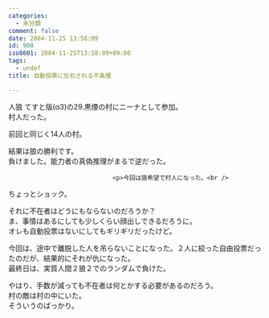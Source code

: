 ```yaml
---
categories:
  - 未分類
comment: false
date: 2004-11-25 13:58:09
id: 908
iso8601: 2004-11-25T13:58:09+09:00
tags:
  - undef
title: 自動投票に左右される不条理

---
```


<div class="entry-body">
                                 <p>人狼 てすと版(α3)の29.黒煙の村にニーナとして参加。<br />
村人だった。</p>

<p>前回と同じく14人の村。</p>

<p>結果は狼の勝利です。<br />
負けました。能力者の真偽推理がまるで逆だった。</p>
                              
                                 <p>今回は狼希望で村人になった。<br />
ちょっとショック。</p>

<p>それに不在者はどうにもならないのだろうか？<br />
ま、事情はあるにしても少しくらい顔出しできるだろうに。<br />
オレも自動投票はないにしてもギリギリだったけど。</p>

<p>今回は、途中で離脱した人を吊らないことになった。２人に絞った自由投票だったのだが、結果的にそれが仇になった。<br />
最終日は、実質人間２狼２でのランダムで負けた。</p>

<p>やはり、手数が減っても不在者は何とかする必要があるのだろう。<br />
村の敵は村の中にいた。<br />
そういうのばっかり。</p>
                              </div>
    	